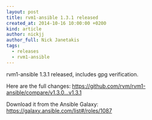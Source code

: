 ```yaml
---
layout: post
title: rvm1-ansible 1.3.1 released
created_at: 2014-10-16 10:00:00 +0200
kind: article
author: nickjj
author_full: Nick Janetakis
tags:
  - releases
  - rvm1-ansible
---
```


rvm1-ansible 1.3.1 released, includes gpg verification.

<!-- more -->

Here are the full changes:
<https://github.com/rvm/rvm1-ansible/compare/v1.3.0...v1.3.1>

Download it from the Ansible Galaxy:
<https://galaxy.ansible.com/list#/roles/1087>
